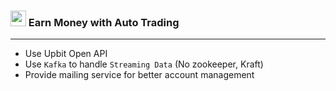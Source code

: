 <h3><img src="https://github.com/Tarikul-Islam-Anik/Animated-Fluent-Emojis/blob/master/Emojis/Animals/Dog%20Face.png" width="25" height="25" />  Earn Money with Auto Trading</h3>

---

- Use Upbit Open API
- Use `Kafka` to handle `Streaming Data` (No zookeeper, Kraft)
- Provide mailing service for better account management
